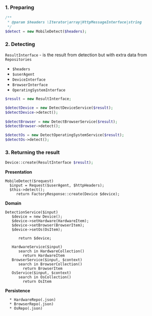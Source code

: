 ### 1. Preparing

```php
/**
 * @param $headers \Iterator|array|HttpMessageInterface|string 
 */
$detect = new MobileDetect($headers);
```

### 2. Detecting

`ResultInterface` - is the result from detection but with extra data from `Repositories`
  * `$headers`
  * `$userAgent`
  * `DeviceInterface`
  * `BrowserInterface`
  * `OperatingSystemInterface`


```php
$result = new ResultInterface;

$detectDevice = new DetectDeviceService($result);
$detectDevice->detect();
        
$detectBrowser = new DetectBrowserService($result);
$detectBrowser->detect();

$detectOs = new DetectOperatingSystemService($result);
$detectOs->detect();
```

### 3. Returning the result

```php
Device::create(ResultInterface $result);
```


**Presentation**

```
MobileDetect($request)
  $input = Request($userAgent, $httpHeaders);
  $this->detect();
     return FactoryResponse::create(Device $device);
```

**Domain**

```
DetectionService($input)
   $device = new Device();
   $device->setHardware(HardwareItem);
   $device->setBrowser(BrowserItem);
   $device->setOs(OsItem);

      return $device;
```

```
   HardwareService($input)
      search in HardwareCollection()
        return HardwareItem
   BrowserService($input, $context)
      search in BrowserCollection()
        return BrowserItem
   OsService($input, $context)
      search in OsCollection()
        return OsItem
```

**Persistence**

```
  * HardwareRepo(.json)
  * BrowserRepo(.json)
  * OsRepo(.json)
```